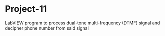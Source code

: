 # Project-11

LabVIEW program to process dual-tone multi-frequency (DTMF) signal and decipher phone number from said signal
